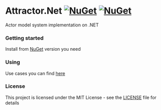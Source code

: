 # Attractor.Net [![NuGet](https://buildstats.info/nuget/Attractor?packageVersion=1.0.0-alpha.11-net5&includePreReleases=true)](https://www.nuget.org/packages/Attractor/1.0.0-alpha.11-net5) [![NuGet](https://buildstats.info/nuget/Attractor?packageVersion=1.0.0-alpha.11-netstandard2.0&includePreReleases=true)](https://www.nuget.org/packages/Attractor/1.0.0-alpha.11-netstandard2.0)

Actor model system implementation on .NET

### Getting started

Install from [NuGet](https://www.nuget.org/packages/Attractor/) version you need

### Using

Use cases you can find [here](https://github.com/gendalf90/Attractor.Net/tree/main/src/Attractor.Tests/UseCases)

### License

This project is licensed under the MIT License - see the [LICENSE](LICENSE) file for details

 
